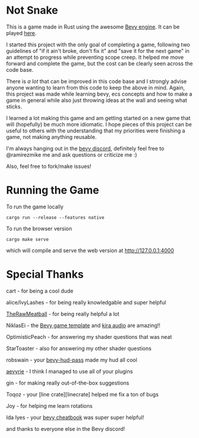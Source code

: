 # Not Snake

This is a game made in Rust using the awesome [Bevy engine][bevy]. It can be played [here][itch]. 

I started this project with the only goal of completing a game, following two guidelines of "if it ain't broke, don't fix it" and "save it for the next game" in an attempt to progress while preventing scope creep. It helped me move forward and complete the game, but the cost can be clearly seen across the code base.

There is *a lot* that can be improved in this code base and I strongly advise anyone wanting to learn from this code to keep the above in mind. Again, this project was made while learning bevy, ecs concepts and how to make a game in general while also just throwing ideas at the wall and seeing what sticks.

I learned a lot making this game and am getting started on a new game that will (hopefully) be much more idiomatic. I hope pieces of this project can be useful to others with the understanding that my priorities were finishing a game, not making anything reusable. 

I'm always hanging out in the [bevy discord][bevy-discord], definitely feel free to @ramirezmike me and ask questions or criticize me :)

Also, feel free to fork/make issues!


# Running the Game

To run the game locally

```
cargo run --release --features native
```

To run the browser version

```
cargo make serve
```

which will compile and serve the web version at http://127.0.0.1:4000

# Special Thanks
cart - for being a cool dude

alice/IvyLashes - for being really knowledgable and super helpful

[TheRawMeatball][meatball] - for being really helpful a lot

NiklasEi - the [Bevy game template][bevy-template] and [kira audio][audio] are amazing!!

OptimisticPeach - for answering my shader questions that was neat

StarToaster - also for answering my other shader questions 

robswain - your [bevy-hud-pass][bevy-hud-pass] made my hud all cool

[aevyrie][aevyrie] - I think I managed to use all of your plugins

gin - for making really out-of-the-box suggestions

Toqoz - your [line crate][linecrate] helped me fix a ton of bugs

Joy - for helping me learn rotations

Ida Iyes - your [bevy cheatbook][cheatbook] was super super helpful!

and thanks to everyone else in the Bevy discord!


[bevy]: https://bevyengine.org/
[itch]: https://ramirezmike2.itch.io/not-snake 
[bevy-discord]: https://discord.gg/bevy
[bevy-template]: https://github.com/NiklasEi/bevy_game_template
[aevyrie]: https://github.com/aevyrie
[audio]: https://github.com/NiklasEi/bevy_kira_audio
[meatball]: https://github.com/TheRawMeatball
[bevy-hud-pass]: https://github.com/superdump/bevy-hud-pass
[cheatbook]: https://github.com/bevy-cheatbook/bevy-cheatbook
[lincrate]: https://github.com/Toqozz/bevy_debug_lines
